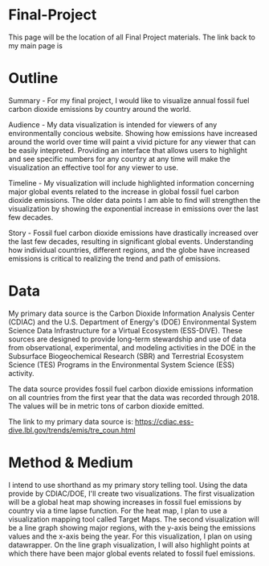 # Final-Project
This page will be the location of all Final Project materials. The link back to my main page is 

# Outline
Summary - For my final project, I would like to visualize annual fossil fuel carbon dioxide emissions by country around the world. 

Audience - My data visualization is intended for viewers of any environmentally concious website. Showing how emissions have increased around the world over time will paint a vivid picture for any viewer that can be easily intepreted. Providing an interface that allows users to highlight and see specific numbers for any country at any time will make the visualization an effective tool for any viewer to use.

Timeline - My visualization will include highlighted information concerning major global events related to the increase in global fossil fuel carbon dioxide emissions. The older data points I am able to find will strengthen the visualization by showing the exponential increase in emissions over the last few decades.

Story - Fossil fuel carbon dioxide emissions have drastically increased over the last few decades, resulting in significant global events. Understanding how individual countries, different regions, and the globe have increased emissions is critical to realizing the trend and path of emissions. 

# Data
My primary data source is the Carbon Dioxide Information Analysis Center (CDIAC) and the U.S. Department of Energy's (DOE) Environmental System Science Data Infrastructure for a Virtual Ecosystem (ESS-DIVE). These sources are designed to provide long-term stewardship and use of data from observational, experimental, and modeling activities in the DOE in the Subsurface Biogeochemical Research (SBR) and Terrestrial Ecosystem Science (TES) Programs in the Environmental System Science (ESS) activity. 

The data source provides fossil fuel carbon dioxide emissions information on all countries from the first year that the data was recorded through 2018. The values will be in metric tons of carbon dioxide emitted. 

The link to my primary data source is: https://cdiac.ess-dive.lbl.gov/trends/emis/tre_coun.html 

# Method & Medium
I intend to use shorthand as my primary story telling tool. Using the data provide by CDIAC/DOE, I'll create two visualizations. The first visualization will be a global heat map showing increases in fossil fuel emissions by country via a time lapse function. For the heat map, I plan to use a visualization mapping tool called Target Maps. The second visualization will be a line graph showing major regions, with the y-axis being the emissions values and the x-axis being the year. For this visualization, I plan on using datawrapper. On the line graph visualization, I will also highlight points at which there have been major global events related to fossil fuel emissions. 
